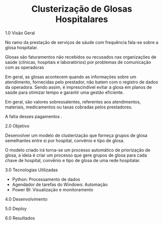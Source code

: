 
<h1 align="center">Clusterização de Glosas Hospitalares <br /> </h1>

1.0 Visão Geral

No ramo da prestação de serviços de sáude com frequência fala-se sobre a glosa hospitalar. 

Glosas são faturamentos não recebidos ou recusados nas organizações de saúde (clínicas, hospitais e laboratórios) por problemas de comunicação com as operadoras

Em geral, as glosas acontecem quando as informações sobre um atendimento, fornecidas pelo prestador, não batem com o registro de dados da operadora. Sendo assim, é imprescindível evitar a glosa em planos de saúde para otimizar tempo e garantir uma gestão eficiente.

Em geral, são valores sobressalentes, referentes aos atendimentos, materiais, medicamentos ou taxas cobradas pelos prestadores. 

A falta desses pagamentos .


2.0 Objetivo

Desenvolver um modelo de clusterização que forneça grupos de glosa semelhantes entre si por hospital, convênio e tipo de glosa. 

O modelo criado irá torna-se um processo automático de priorização de glosa, a ideia é criar um processo que gere grupos de glosa para cada chave de hospital, convênio e tipo de glosa de uma rede hospitalar. 

3.0 Tecnologias Utilizadas

- Python: Processamento de dados
- Agendador de tarefas do Windows: Automação
- Power BI: Visualização e monitoramento
  
4.0 Desenvolvimento 

5.0 Deploy 

6.0 Resultados
